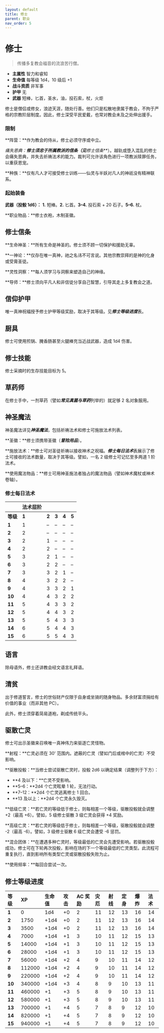 ```yaml
---
layout: default
title: 修士
parent: 职业
nav_order: 5
---
```


# 修士

> 传播多复教会福音的流浪苦行僧。

- **主属性**	智力和睿知
- **生命值**	每等级 1d4，10 级后 +1
- **战斗资质**	非军事
- **护甲**	无
- **武器**	短棒，匕首，圣水，油，投石索，杖，火炬

修士是僧侣或修女，浪迹天涯，随处行善。他们只是松散地隶属于教会，不拘于严格的宗教阶层制度。因此，修士深受平民爱戴，也常对教会未及之处伸出援手。

### 限制

**阵营：**作为教会的侍从，修士必须守序或中立。

**痛失恩典：**修士须忠于所属教派的信条（见***修士信条***）。越轨或堕入混乱的修士会痛失恩典，并失去祈祷法术的能力。裁判可允许该角色进行一项教派赎罪任务，以重获恩宠。

**种族：**仅有凡人才可接受修士训练——仙灵与半妖对凡人的神祇没有精神联系。

### 起始装备

**武器（投骰 1d6）：** **1.** 短棒。**2.** 匕首。**3–4.** 投石索 + 20 石子。**5–6.** 杖。

**职业物品：**修士衣袍，木制圣徽。

## 修士信条

**生命神圣：**所有生命是神圣的。修士须不顾一切保护和援助无辜。

**一神论：**仅存在唯一真神，祂之名讳不可言说。其他宗教崇拜的是神的化身或受膏圣徒。

**灵性洞察：**每人须学习与洞察来塑造自己的神缘。

**导师：**修士须向平凡人和非信徒分享自己智慧，引导其走上多复教会之道。

## 信仰护甲

唯一真神祝福授予修士护甲等级奖励，取决于其等级。见***修士等级进度***表。

## 厨具

修士可使用煎锅、腌香肠甚至火腿棒充当近战武器，造成 1d4 伤害。

## 修士技能

修士采摘时的生存技能目标为 5。

## 草药师

在修士手中，一剂草药（譬如***常见真菌与草药***列举的）就足够 2 名对象服用。

## 神圣魔法

神圣魔法详见***神圣魔法***，包括祈祷法术和修士可施放法术列表。

**圣徽：**修士须携带圣徽（***冒险用品***）。

**施放法术：**修士可对圣徒祈祷以接收神术之祝福。***修士每日法术***表展示了修士可接收的法术数量，取决于其等级。譬如，一名 2 级修士可记忆至多两道 1 阶法术。

**使用魔法物品：**修士可用神圣施法者独占的魔法物品（譬如神术魔杖或神术卷轴）。

### 修士每日法术

|       | **法术层阶** |      |      |      |      |
| :---- | :--------- | :--- | :--- | :--- | :--- |
| **等级** | **1** | **2** | **3** | **4** | **5** |
| **1** | 1 | – | – | – | – |
| **2** | 2 | – | – | – | – |
| **3** | 2 | 1 | – | – | – |
| **4** | 2 | 2 | – | – | – |
| **5** | 3 | 2 | 1 | – | – |
| **6** | 3 | 2 | 2 | – | – |
| **7** | 3 | 3 | 2 | 1 | – |
| **8** | 4 | 3 | 2 | 2 | – |
| **9** | 4 | 3 | 3 | 2 | 1 |
| **10** | 4 | 4 | 3 | 2 | 2 |
| **11** | 5 | 4 | 3 | 3 | 2 |
| **12** | 5 | 4 | 4 | 3 | 2 |
| **13** | 5 | 5 | 4 | 3 | 3 |
| **14** | 6 | 5 | 4 | 4 | 3 |
| **15** | 6 | 5 | 5 | 4 | 3 |

## 语言

除母语外，修士还讲教会经文语言礼拜语。

## 清贫

出于修道誓言，修士的世俗财产仅限于自身或坐骑的随身物品。多余财富须捐给有价值的事业（而非其他 PC）。

此外，修士须穿着简易道袍，剃成传统平头。

## 驱散亡灵

修士可出示圣徽来召唤唯一真神伟力来驱逐亡灵怪物。

**射程：**亡灵必须在 30' 范围内。遮蔽的亡灵（譬如门后或棺中的亡灵）不受影响。

**驱散投骰：**当修士尝试驱散亡灵时，投骰 2d6 以确定结果（调整列于下方）：

- **4 及以下：**亡灵不受影响。
- **5–6：**2d4 个亡灵眩晕 1 轮，无法行动。
- **7–12：**2d4 个亡灵逃离修士 1 回合。
- **13 及以上：**2d4 个亡灵永久毁灭。

**低级亡灵：**若亡灵的等级低于修士，则每相差一个等级，驱散投骰就会调整 +2（最高 +6）。譬如，5 级修士驱散 3 级亡灵会获得 +4 奖励。

**高级亡灵：**若亡灵的等级低于修士，则每相差一个等级，驱散投骰就会调整 -2（最高 -6）。譬如，3 级修士驱散 6 级亡灵会遭受 -6 惩罚。

**混合团体：**在遭遇多种亡灵时，等级最低的亡灵会先遭受影响。若驱散投骰成功，修士可在下轮再次投骰，影响在场的下一个等级最低的亡灵类型。此流程可重复执行，直到影响所有类型亡灵或驱散投骰失败为止。

**使用频率：**每回合尝试一次。

## 修士等级进度

| **等级** | **XP** | **生命值** | **攻击** | **AC 奖励** | **灾厄** | **射线** | **定身** | **爆炸** | **法术** |
| :----- | :------ | :--------- | :----- | :------- | :--- | :--- | :--- | :---- | :---- |
| **1** | 0 | 1d4 | +0 | 2 | 11 | 12 | 13 | 16 | 14 |
| **2** | 1750 | +1d4 | +0 | 2 | 11 | 12 | 13 | 16 | 14 |
| **3** | 3500 | +1d4 | +0 | 2 | 11 | 12 | 13 | 16 | 14 |
| **4** | 7000 | +1d4 | +1 | 3 | 10 | 11 | 12 | 15 | 13 |
| **5** | 14000 | +1d4 | +1 | 3 | 10 | 11 | 12 | 15 | 13 |
| **6** | 28000 | +1d4 | +1 | 3 | 10 | 11 | 12 | 15 | 13 |
| **7** | 56000 | +1d4 | +2 | 4 | 9 | 10 | 11 | 14 | 12 |
| **8** | 112000 | +1d4 | +2 | 4 | 9 | 10 | 11 | 14 | 12 |
| **9** | 220000 | +1d4 | +2 | 4 | 9 | 10 | 11 | 14 | 12 |
| **10** | 340000 | +1d4 | +3 | 4 | 8 | 9 | 10 | 13 | 11 |
| **11** | 460000 | +1 | +3 | 5 | 8 | 9 | 10 | 13 | 11 |
| **12** | 580000 | +1 | +3 | 5 | 8 | 9 | 10 | 13 | 11 |
| **13** | 700000 | +1 | +4 | 5 | 7 | 8 | 9 | 12 | 10 |
| **14** | 820000 | +1 | +4 | 5 | 7 | 8 | 9 | 12 | 10 |
| **15** | 940000 | +1 | +4 | 5 | 7 | 8 | 9 | 12 | 10 |
